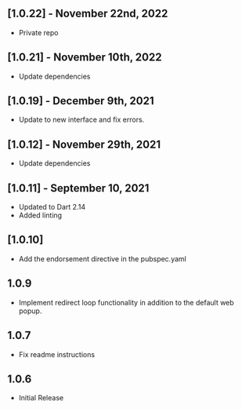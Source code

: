 ## [1.0.22] - November 22nd, 2022

- Private repo

## [1.0.21] - November 10th, 2022

- Update dependencies

## [1.0.19] - December 9th, 2021

- Update to new interface and fix errors.

## [1.0.12] - November 29th, 2021

- Update dependencies

## [1.0.11] - September 10, 2021

- Updated to Dart 2.14
- Added linting

## [1.0.10]

- Add the endorsement directive in the pubspec.yaml

## 1.0.9

- Implement redirect loop functionality in addition to the default web popup.

## 1.0.7

- Fix readme instructions

## 1.0.6

- Initial Release
